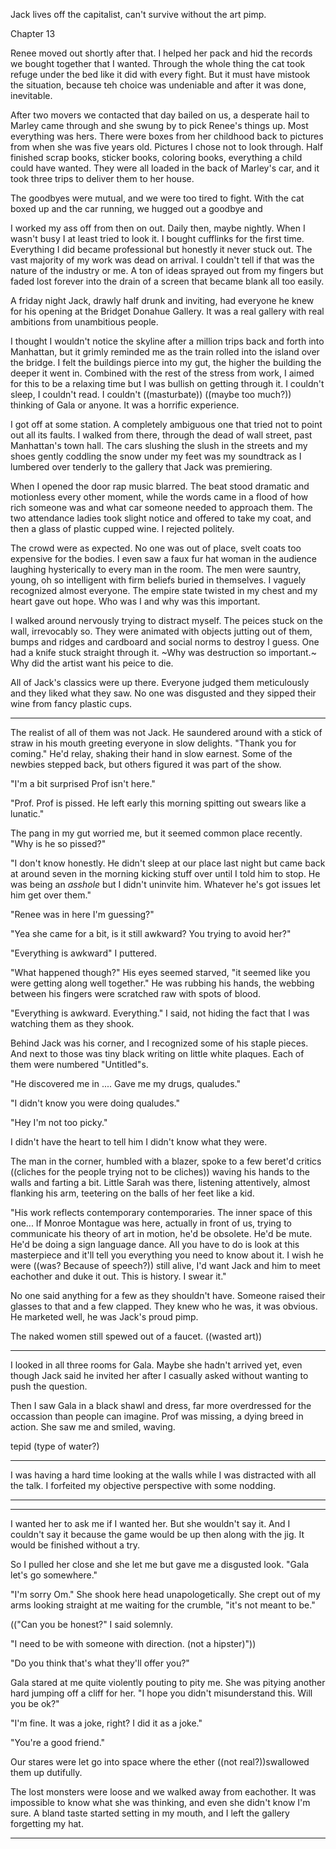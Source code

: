 Jack lives off the capitalist, can't survive without the art pimp.



Chapter 13

Renee moved out shortly after that. I helped her pack and hid the records we bought together that I wanted. Through the whole thing the cat took refuge under the bed like it did with every fight. But it must have mistook the situation, because teh choice was undeniable and after it was done, inevitable.

After two movers we contacted that day bailed on us, a desperate hail to Marley came through and she swung by to pick Renee's things up. Most everything was hers. There were boxes from her childhood back to pictures from when she was five years old. Pictures I chose not to look through. Half finished scrap books, sticker books, coloring books, everything a child could have wanted. They were all loaded in the back of Marley's car, and it took three trips to deliver them to her house.

The goodbyes were mutual, and we were too tired to fight. With the cat boxed up and the car running, we hugged out a goodbye and 

I worked my ass off from then on out. Daily then, maybe nightly. When I wasn't busy I at least tried to look it. I bought cufflinks for the first time. Everything I did became professional but honestly it never stuck out. The vast majority of my work was dead on arrival. I couldn't tell if that was the nature of the industry or me. A ton of ideas sprayed out from my fingers but faded lost forever into the drain of a screen that became blank all too easily.

A friday night Jack, drawly half drunk and inviting, had everyone he knew for his opening at the Bridget Donahue Gallery. It was a real gallery with real ambitions from unambitious people.

I thought I wouldn't notice the skyline after a million trips back and forth into Manhattan, but it grimly reminded me as the train rolled into the island over the bridge. I felt the buildings pierce into my gut, the higher the building the deeper it went in. Combined with the rest of the stress from work, I aimed for this to be a relaxing time but I was bullish on getting through it. I couldn't sleep, I couldn't read. I couldn't ((masturbate)) ((maybe too much?)) thinking of Gala or anyone. It was a horrific experience.

I got off at some station. A completely ambiguous one that tried not to point out all its faults. I walked from there, through the dead of wall street, past Manhattan's town hall. The cars slushing the slush in the streets and my shoes gently coddling the snow under my feet was my soundtrack as I lumbered over tenderly to the gallery that Jack was premiering.

When I opened the door rap music blarred. The beat stood dramatic and motionless every other moment, while the words came in a flood of how rich someone was and what car someone needed to approach them. The two attendance ladies took slight notice and offered to take my coat, and then a glass of plastic cupped wine. I rejected politely.

The crowd were as expected. No one was out of place, svelt coats too expensive for the bodies. I even saw a faux fur hat woman in the audience laughing hysterically to every man in the room. The men were sauntry, young, oh so intelligent with firm beliefs buried in themselves. I vaguely recognized almost everyone. The empire state twisted in my chest and my heart gave out hope. Who was I and why was this important.

I walked around nervously trying to distract myself. The peices stuck on the wall, irrevocably so. They were animated with objects jutting out of them, bumps and ridges and cardboard and social norms to destroy I guess. One had a knife stuck straight through it. ~Why was destruction so important.~ Why did the artist want his peice to die.

All of Jack's classics were up there. Everyone judged them meticulously and they liked what they saw. No one was disgusted and they sipped their wine from fancy plastic cups.



-------------

The realist of all of them was not Jack. He saundered around with a stick of straw in his mouth greeting everyone in slow delights. "Thank you for coming." He'd relay, shaking their hand in slow earnest. Some of the newbies stepped back, but others figured it was part of the show.


"I'm a bit surprised Prof isn't here."

"Prof. Prof is pissed. He left early this morning spitting out swears like a lunatic."

The pang in my gut worried me, but it seemed common place recently. "Why is he so pissed?"

"I don't know honestly. He didn't sleep at our place last night but came back at around seven in the morning kicking stuff over until I told him to stop. He was being an _asshole_ but I didn't uninvite him. Whatever he's got issues let him get over them."

"Renee was in here I'm guessing?"

"Yea she came for a bit, is it still awkward? You trying to avoid her?"

"Everything is awkward" I puttered.

"What happened though?" His eyes seemed starved, "it seemed like you were getting along well together." He was rubbing his hands, the webbing between his fingers were scratched raw with spots of blood.

"Everything is awkward. Everything." I said, not hiding the fact that I was watching them as they shook.

Behind Jack was his corner, and I recognized some of his staple pieces. And next to those was tiny black writing on little white plaques. Each of them were numbered "Untitled"s.

"He discovered me in .... Gave me my drugs, qualudes."

"I didn't know you were doing qualudes."

"Hey I'm not too picky."

I didn't have the heart to tell him I didn't know what they were.

The man in the corner, humbled with a blazer, spoke to a few beret'd critics ((cliches for the people trying not to be cliches)) waving his hands to the walls and farting a bit. Little Sarah was there, listening attentively, almost flanking his arm, teetering on the balls of her feet like a kid.

"His work reflects contemporary contemporaries. The inner space of this one... If Monroe Montague was here, actually in front of us, trying to communicate his theory of art in motion, he'd be obsolete. He'd be mute. He'd be doing a sign language dance. All you have to do is look at this masterpiece and it'll tell you everything you need to know about it. I wish he were ((was? Because of speech?)) still alive, I'd want Jack and him to meet eachother and duke it out. This is history. I swear it."

No one said anything for a few as they shouldn't have. Someone raised their glasses to that and a few clapped. They knew who he was, it was obvious. He marketed well, he was Jack's proud pimp.

The naked women still spewed out of a faucet. ((wasted art))


--------------------

I looked in all three rooms for Gala. Maybe she hadn't arrived yet, even though Jack said he invited her after I casually asked without wanting to push the question.

Then I saw Gala in a black shawl and dress, far more overdressed for the occassion than people can imagine. Prof was missing, a dying breed in action. She saw me and smiled, waving.


tepid (type of water?)

------------------------

I was having a hard time looking at the walls while I was distracted with all the talk. I forfeited my objective perspective with some nodding.

-------------------------






---------------

I wanted her to ask me if I wanted her. But she wouldn't say it. And I couldn't say it because the game would be up then along with the jig. It would be finished without a try.

So I pulled her close and she let me but gave me a disgusted look. "Gala let's go somewhere."

"I'm sorry Om." She shook here head unapologetically. She crept out of my arms looking straight at me waiting for the crumble, "it's not meant to be."

(("Can you be honest?" I said solemnly.

"I need to be with someone with direction. (not a hipster)"))

"Do you think that's what they'll offer you?"

Gala stared at me quite violently pouting to pity me. She was pitying another hard jumping off a cliff for her. "I hope you didn't misunderstand this. Will you be ok?"

"I'm fine. It was a joke, right? I did it as a joke."

"You're a good friend."

Our stares were let go into space where the ether ((not real?))swallowed them up dutifully.

The lost monsters were loose and we walked away from eachother. It was impossible to know what she was thinking, and even she didn't know I'm sure. A bland taste started setting in my mouth, and I left the gallery forgetting my hat.

----------------












